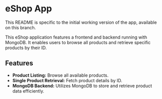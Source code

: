 # eShop App

This README is specific to the initial working version of the app, available on this branch.

This eShop application features a frontend and backend running with MongoDB. It enables users to browse all products and retrieve specific products by their ID.

## Features

- **Product Listing:** Browse all available products.
- **Single Product Retrieval:** Fetch product details by ID.
- **MongoDB Backend:** Utilizes MongoDB to store and retrieve product data efficiently.
